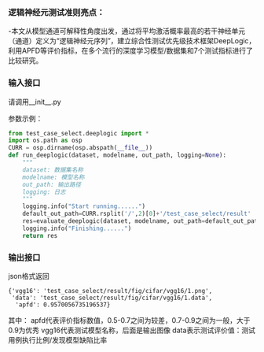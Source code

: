 ### 逻辑神经元测试准则亮点：
-本文从模型通道可解释性角度出发，通过将平均激活概率最高的若干神经单元（通道）定义为“逻辑神经元序列”，建立综合性测试优先级技术框架DeepLogic，利用APFD等评价指标，在多个流行的深度学习模型/数据集和7个测试指标进行了比较研究。

### 输入接口

请调用__init__.py

参数示例：

```python
from test_case_select.deeplogic import *
import os.path as osp
CURR = osp.dirname(osp.abspath(__file__))
def run_deeplogic(dataset, modelname, out_path, logging=None):
    """
    dataset: 数据集名称
    modelname: 模型名称
    out_path: 输出路径
    logging: 日志
    """
    logging.info("Start running......")
    default_out_path=CURR.rsplit('/',2)[0]+'/test_case_select/result'
    res=evaluate_deeplogic(dataset, modelname, out_path=default_out_path, logging=None)
    logging.info("Finishing......")
    return res
```

### 输出接口
json格式返回

```
{'vgg16': 'test_case_select/result/fig/cifar/vgg16/1.png',
 'data': 'test_case_select/result/fig/cifar/vgg16/1.data',
  'apfd': 0.9570056735196537}
```
其中：
apfd代表评价指标数值，0.5-0.7之间为较差，0.7-0.9之间为一般，大于0.9为优秀
vgg16代表测试模型名称，后面是输出图像
data表示测试评价值：测试用例执行比例/发现模型缺陷比率





